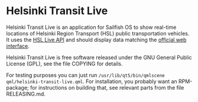 Helsinki Transit Live
=====================

Helsinki Transit Live is an application for Sailfish OS to show
real-time locations of Helsinki Region Transport (HSL) public
transportation vehicles. It uses the [HSL Live API][1] and should
display data matching the [official web interface][2].

 [1]: http://developer.reittiopas.fi/pages/en/other-apis.php
 [2]: http://transport.wspgroup.fi/hklkartta/

Helsinki Transit Live is free software released under the GNU General
Public License (GPL), see the file COPYING for details.

For testing purposes you can just run
`/usr/lib/qt5/bin/qmlscene qml/helsinki-transit-live.qml`.
For installation, you probably want an RPM-package; for instructions
on building that, see relevant parts from the file RELEASING.md.
